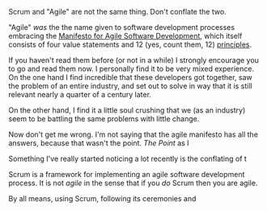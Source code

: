 Scrum and "Agile" are not the same thing. Don't conflate the two.

"Agile" _was_ the the name given to software development processes embracing the [Manifesto for Agile Software Development](http://agilemanifesto.org), which itself consists of four value statements and 12 (yes, count them, 12) [principles](http://agilemanifesto.org/principles.html).

If you haven't read them before (or not in a while) I strongly encourage you to go and read them now. I personally find it to be very mixed experience. On the one hand I find incredible that these developers got together, saw the problem of an entire industry, and set out to solve in way that it is still relevant nearly a quarter of a century later.

On the other hand, I find it a little soul crushing that we (as an industry) seem to be battling the same problems with little change.

Now don't get me wrong. I'm not saying that the agile manifesto has all the answers, because that wasn't the point. _The Point_ as I

Something I've really started noticing a lot recently is the conflating of t

Scrum is a framework for implementing an agile software development process. It is not _agile_ in the sense that if you _do_ Scrum then you are agile.

By all means, using Scrum, following its ceremonies and 
